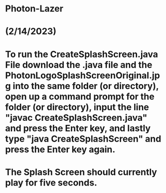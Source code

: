 # Photon-Lazer

# (2/14/2023)
# To run the CreateSplashScreen.java File download the .java file and the PhotonLogoSplashScreenOriginal.jpg into the same folder (or directory), open up a command prompt for the folder (or directory), input the line "javac CreateSplashScreen.java" and press the Enter key, and lastly type "java CreateSplashScreen" and press the Enter key again.
# The Splash Screen should currently play for five seconds.
